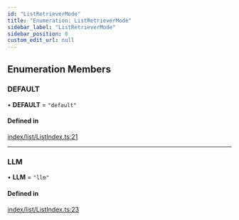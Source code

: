 ```yaml
---
id: "ListRetrieverMode"
title: "Enumeration: ListRetrieverMode"
sidebar_label: "ListRetrieverMode"
sidebar_position: 0
custom_edit_url: null
---
```


## Enumeration Members

### DEFAULT

• **DEFAULT** = ``"default"``

#### Defined in

[index/list/ListIndex.ts:21](https://github.com/run-llama/LlamaIndexTS/blob/1a39403/packages/core/src/index/list/ListIndex.ts#L21)

___

### LLM

• **LLM** = ``"llm"``

#### Defined in

[index/list/ListIndex.ts:23](https://github.com/run-llama/LlamaIndexTS/blob/1a39403/packages/core/src/index/list/ListIndex.ts#L23)
